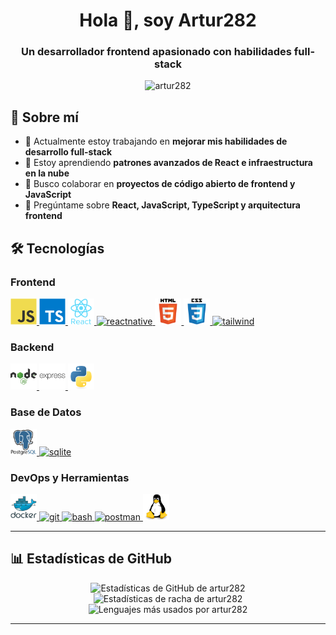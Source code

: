 <h1 align="center">Hola 👋, soy Artur282</h1>
<h3 align="center">Un desarrollador frontend apasionado con habilidades full-stack</h3>

<p align="center">
  <img src="https://komarev.com/ghpvc/?username=artur282&label=Visitas%20al%20perfil&color=0e75b6&style=flat" alt="artur282" />
</p>

## 💫 Sobre mí
- 🔭 Actualmente estoy trabajando en **mejorar mis habilidades de desarrollo full-stack**
- 🌱 Estoy aprendiendo **patrones avanzados de React e infraestructura en la nube**
- 👯 Busco colaborar en **proyectos de código abierto de frontend y JavaScript**
- 💬 Pregúntame sobre **React, JavaScript, TypeScript y arquitectura frontend**

## 🛠️ Tecnologías

### Frontend
<p>
  <a href="https://developer.mozilla.org/es/docs/Web/JavaScript" target="_blank">
    <img src="https://raw.githubusercontent.com/devicons/devicon/master/icons/javascript/javascript-original.svg" alt="javascript" width="42" height="42"/>
  </a>
  <a href="https://www.typescriptlang.org/" target="_blank">
    <img src="https://raw.githubusercontent.com/devicons/devicon/master/icons/typescript/typescript-original.svg" alt="typescript" width="42" height="42"/>
  </a>
  <a href="https://reactjs.org/" target="_blank">
    <img src="https://raw.githubusercontent.com/devicons/devicon/master/icons/react/react-original-wordmark.svg" alt="react" width="42" height="42"/>
  </a>
  <a href="https://reactnative.dev/" target="_blank">
    <img src="https://reactnative.dev/img/header_logo.svg" alt="reactnative" width="42" height="42"/>
  </a>
  <a href="https://www.w3.org/html/" target="_blank">
    <img src="https://raw.githubusercontent.com/devicons/devicon/master/icons/html5/html5-original-wordmark.svg" alt="html5" width="42" height="42"/>
  </a>
  <a href="https://www.w3schools.com/css/" target="_blank">
    <img src="https://raw.githubusercontent.com/devicons/devicon/master/icons/css3/css3-original-wordmark.svg" alt="css3" width="42" height="42"/>
  </a>
  <a href="https://tailwindcss.com/" target="_blank">
    <img src="https://www.vectorlogo.zone/logos/tailwindcss/tailwindcss-icon.svg" alt="tailwind" width="42" height="42"/>
  </a>
</p>

### Backend
<p>
  <a href="https://nodejs.org" target="_blank">
    <img src="https://raw.githubusercontent.com/devicons/devicon/master/icons/nodejs/nodejs-original-wordmark.svg" alt="nodejs" width="42" height="42"/>
  </a>
  <a href="https://expressjs.com" target="_blank">
    <img src="https://raw.githubusercontent.com/devicons/devicon/master/icons/express/express-original-wordmark.svg" alt="express" width="42" height="42"/>
  </a>
  <a href="https://www.python.org" target="_blank">
    <img src="https://raw.githubusercontent.com/devicons/devicon/master/icons/python/python-original.svg" alt="python" width="42" height="42"/>
  </a>
</p>

### Base de Datos
<p>
  <a href="https://www.postgresql.org" target="_blank">
    <img src="https://raw.githubusercontent.com/devicons/devicon/master/icons/postgresql/postgresql-original-wordmark.svg" alt="postgresql" width="42" height="42"/>
  </a>
  <a href="https://www.sqlite.org/" target="_blank">
    <img src="https://www.vectorlogo.zone/logos/sqlite/sqlite-icon.svg" alt="sqlite" width="42" height="42"/>
  </a>
</p>

### DevOps y Herramientas
<p>
  <a href="https://www.docker.com/" target="_blank">
    <img src="https://raw.githubusercontent.com/devicons/devicon/master/icons/docker/docker-original-wordmark.svg" alt="docker" width="42" height="42"/>
  </a>
  <a href="https://git-scm.com/" target="_blank">
    <img src="https://www.vectorlogo.zone/logos/git-scm/git-scm-icon.svg" alt="git" width="42" height="42"/>
  </a>
  <a href="https://www.gnu.org/software/bash/" target="_blank">
    <img src="https://www.vectorlogo.zone/logos/gnu_bash/gnu_bash-icon.svg" alt="bash" width="42" height="42"/>
  </a>
  <a href="https://postman.com" target="_blank">
    <img src="https://www.vectorlogo.zone/logos/getpostman/getpostman-icon.svg" alt="postman" width="42" height="42"/>
  </a>
  <a href="https://www.linux.org/" target="_blank">
    <img src="https://raw.githubusercontent.com/devicons/devicon/master/icons/linux/linux-original.svg" alt="linux" width="42" height="42"/>
  </a>
</p>

---

## 📊 Estadísticas de GitHub

<div align="center">
  <img src="https://github-readme-stats.vercel.app/api?username=artur282&show_icons=true&theme=radical&count_private=true&locale=es" alt="Estadísticas de GitHub de artur282" />
</div>

<div align="center">
  <img src="https://github-readme-streak-stats.herokuapp.com/?user=artur282&theme=radical&locale=es" alt="Estadísticas de racha de artur282" />
</div>

<div align="center">
  <img src="https://github-readme-stats.vercel.app/api/top-langs/?username=artur282&layout=compact&theme=radical&locale=es" alt="Lenguajes más usados por artur282" />
</div>

---


